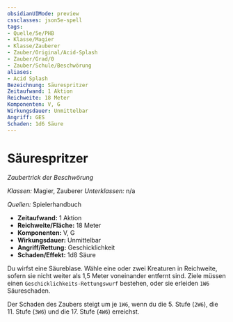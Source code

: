 ```yaml
---
obsidianUIMode: preview
cssclasses: json5e-spell
tags:
- Quelle/5e/PHB
- Klasse/Magier
- Klasse/Zauberer
- Zauber/Original/Acid-Splash
- Zauber/Grad/0
- Zauber/Schule/Beschwörung
aliases:
- Acid Splash
Bezeichnung: Säurespritzer
Zeitaufwand: 1 Aktion
Reichweite: 18 Meter
Komponenten: V, G
Wirkungsdauer: Unmittelbar
Angriff: GES
Schaden: 1d6 Säure
---
```

# Säurespritzer
_Zaubertrick der Beschwörung_

_Klassen:_ Magier, Zauberer
_Unterklassen:_  n/a

_Quellen:_ Spielerhandbuch

- **Zeitaufwand:** 1 Aktion
- **Reichweite/Fläche:** 18 Meter
- **Komponenten:** V, G
- **Wirkungsdauer:** Unmittelbar
- **Angriff/Rettung:** Geschicklichkeit
- **Schaden/Effekt:**  1d8 Säure

Du wirfst eine Säureblase. Wähle eine oder zwei Kreaturen in Reichweite, sofern sie nicht weiter als 1,5 Meter voneinander entfernt sind. Ziele müssen einen `Geschicklichkeits-Rettungswurf` bestehen, oder sie erleiden `1W6` Säureschaden.

Der Schaden des Zaubers steigt um je `1W6`, wenn du die 5. Stufe (`2W6`), die 11. Stufe (`3W6`) und die 17. Stufe (`4W6`) erreichst.